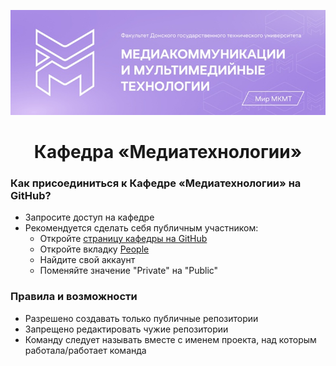 <p align="center"> 
<img src="https://github.com/Department-of-Media-Technology-DSTU/.github/blob/main/MKMT.jpg?raw=true">
<h1 align=center>Кафедра «Медиатехнологии»</h1>

### Как присоединиться к Кафедре «Медиатехнологии» на GitHub?

- Запросите доступ на кафедре
- Рекомендуется сделать себя публичным участником:
  - Откройте [страницу кафедры на GitHub](https://github.com/Department-of-Media-Technology-DSTU)
  - Откройте вкладку [People](https://github.com/orgs/Department-of-Media-Technology-DSTU/people)
  - Найдите свой аккаунт
  - Поменяйте значение "Private" на "Public"

### Правила и возможности

- Разрешено создавать только публичные репозитории
- Запрещено редактировать чужие репозитории 
- Команду следует называть вместе с именем проекта, над которым работала/работает команда
